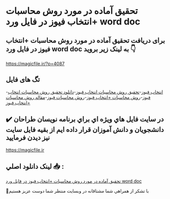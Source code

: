 # تحقیق آماده در مورد روش محاسبات +انتخاب فیوز در فایل ورد word doc

## برای دریافت تحقیق آماده در مورد روش محاسبات +انتخاب فیوز در فایل ورد word doc به لینک زیر بروید 👇

https://magicfile.ir/?p=4087

## تگ های فایل

-[انتخاب فیوز](https://magicfile.ir/product/%d8%aa%d8%ad%d9%82%db%8c%d9%82-%d8%a2%d9%85%d8%a7%d8%af%d9%87-%d8%b1%d9%88%d8%b4-%d9%85%d8%ad%d8%a7%d8%b3%d8%a8%d8%a7%d8%aa-%d8%a7%d9%86%d8%aa%d8%ae%d8%a7%d8%a8-%d9%81%db%8c%d9%88%d8%b2-%d9%81%d8%a7%db%8c%d9%84-%d9%88%d8%b1%d8%af/)-[تحقیق روش محاسبات انتخاب فیوز](https://magicfile.ir/product/%d8%aa%d8%ad%d9%82%db%8c%d9%82-%d8%a2%d9%85%d8%a7%d8%af%d9%87-%d8%b1%d9%88%d8%b4-%d9%85%d8%ad%d8%a7%d8%b3%d8%a8%d8%a7%d8%aa-%d8%a7%d9%86%d8%aa%d8%ae%d8%a7%d8%a8-%d9%81%db%8c%d9%88%d8%b2-%d9%81%d8%a7%db%8c%d9%84-%d9%88%d8%b1%d8%af/)-[دانلود تحقیق روش محاسبات انتخاب فیوز](https://magicfile.ir/product/%d8%aa%d8%ad%d9%82%db%8c%d9%82-%d8%a2%d9%85%d8%a7%d8%af%d9%87-%d8%b1%d9%88%d8%b4-%d9%85%d8%ad%d8%a7%d8%b3%d8%a8%d8%a7%d8%aa-%d8%a7%d9%86%d8%aa%d8%ae%d8%a7%d8%a8-%d9%81%db%8c%d9%88%d8%b2-%d9%81%d8%a7%db%8c%d9%84-%d9%88%d8%b1%d8%af/)-[روش محاسبات +انتخاب فیوز](https://magicfile.ir/product/%d8%aa%d8%ad%d9%82%db%8c%d9%82-%d8%a2%d9%85%d8%a7%d8%af%d9%87-%d8%b1%d9%88%d8%b4-%d9%85%d8%ad%d8%a7%d8%b3%d8%a8%d8%a7%d8%aa-%d8%a7%d9%86%d8%aa%d8%ae%d8%a7%d8%a8-%d9%81%db%8c%d9%88%d8%b2-%d9%81%d8%a7%db%8c%d9%84-%d9%88%d8%b1%d8%af/)-[روش محاسبات فیوز](https://magicfile.ir/product/%d8%aa%d8%ad%d9%82%db%8c%d9%82-%d8%a2%d9%85%d8%a7%d8%af%d9%87-%d8%b1%d9%88%d8%b4-%d9%85%d8%ad%d8%a7%d8%b3%d8%a8%d8%a7%d8%aa-%d8%a7%d9%86%d8%aa%d8%ae%d8%a7%d8%a8-%d9%81%db%8c%d9%88%d8%b2-%d9%81%d8%a7%db%8c%d9%84-%d9%88%d8%b1%d8%af/)-[مقاله روش محاسبات +انتخاب فیوز](https://magicfile.ir/product/%d8%aa%d8%ad%d9%82%db%8c%d9%82-%d8%a2%d9%85%d8%a7%d8%af%d9%87-%d8%b1%d9%88%d8%b4-%d9%85%d8%ad%d8%a7%d8%b3%d8%a8%d8%a7%d8%aa-%d8%a7%d9%86%d8%aa%d8%ae%d8%a7%d8%a8-%d9%81%db%8c%d9%88%d8%b2-%d9%81%d8%a7%db%8c%d9%84-%d9%88%d8%b1%d8%af/)

## ✔️ در سايت فايل هاي ويژه اي براي برنامه نويسان طراحان دانشجويان و دانش آموزان قرار داده ايم از بقيه فايل سايت نيز ديدن فرماييد

https://magicfile.ir


## لينک دانلود اصلي 📥 :

[تحقیق آماده در مورد روش محاسبات +انتخاب فیوز در فایل ورد word doc](https://magicfile.ir/product/%d8%aa%d8%ad%d9%82%db%8c%d9%82-%d8%a2%d9%85%d8%a7%d8%af%d9%87-%d8%b1%d9%88%d8%b4-%d9%85%d8%ad%d8%a7%d8%b3%d8%a8%d8%a7%d8%aa-%d8%a7%d9%86%d8%aa%d8%ae%d8%a7%d8%a8-%d9%81%db%8c%d9%88%d8%b2-%d9%81%d8%a7%db%8c%d9%84-%d9%88%d8%b1%d8%af/) 


🙏با تشکر از همراهي شما مشتاقانه در وبسایت منتظر شما دوست عزیز هستیم

